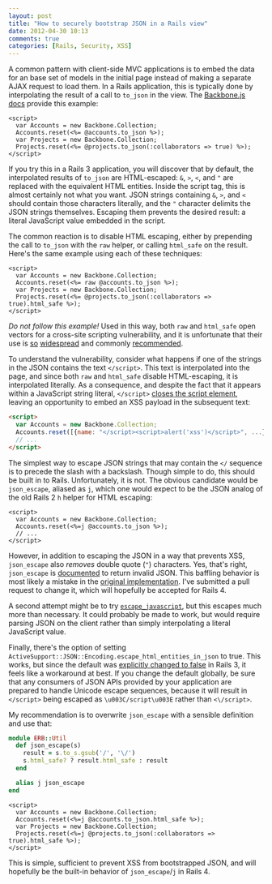```yaml
---
layout: post
title: "How to securely bootstrap JSON in a Rails view"
date: 2012-04-30 10:13
comments: true
categories: [Rails, Security, XSS]
---
```

A common pattern with client-side MVC applications is to embed the data for an
base set of models in the initial page instead of making a separate AJAX request to
load them. In a Rails application, this is typically done by interpolating the
result of a call to `to_json` in the view. The [Backbone.js docs](http://backbonejs.org/#FAQ-bootstrap)
provide this example:

``` erb
<script>
  var Accounts = new Backbone.Collection;
  Accounts.reset(<%= @accounts.to_json %>);
  var Projects = new Backbone.Collection;
  Projects.reset(<%= @projects.to_json(:collaborators => true) %>);
</script>
```

If you try this in a Rails 3 application, you will discover that by default,
the interpolated results of `to_json` are HTML-escaped: `&`, `>`, `<`, and `"`
are replaced with the equivalent HTML entities. Inside the script tag, this is
almost certainly not what you want. JSON strings containing `&`, `>`, and `<`
should contain those characters literally, and the `"` character delimits the
JSON strings themselves. Escaping them prevents the desired result:
a literal JavaScript value embedded in the script.

The common reaction is to disable HTML escaping, either by prepending the call
to `to_json` with the `raw` helper, or calling `html_safe` on the result. Here's
the same example using each of these techniques:

``` erb DO NOT FOLLOW THIS EXAMPLE
<script>
  var Accounts = new Backbone.Collection;
  Accounts.reset(<%= raw @accounts.to_json %>);
  var Projects = new Backbone.Collection;
  Projects.reset(<%= @projects.to_json(:collaborators => true).html_safe %>);
</script>
```

_Do not follow this example!_ Used in this way, both `raw` and `html_safe` open
vectors for a cross-site scripting vulnerability, and it is unfortunate that their
use is [so](https://github.com/search?utf8=%E2%9C%93&q=raw+to_json&repo=&langOverride=&start_value=1&type=Code&language=HTML%2BERB)
[widespread](https://github.com/search?utf8=%E2%9C%93&q=to_json+html_safe&repo=&langOverride=&start_value=1&type=Code&language=HTML%2BERB) and
commonly [recommended](http://stackoverflow.com/a/3758055/52207).

To understand the vulnerability, consider what happens if one of the strings
in the JSON contains the text `</script>`. This text is interpolated
into the page, and since both `raw` and `html_safe` disable HTML-escaping, it
is interpolated literally. As a consequence, and despite the fact that it appears
within a JavaScript string literal, `</script>` [closes the script element](http://mathiasbynens.be/notes/etago),
leaving an opportunity to embed an XSS payload in the subsequent text:

``` html
<script>
  var Accounts = new Backbone.Collection;
  Accounts.reset([{name: "</script><script>alert('xss')</script>", ...}]);
  // ...
</script>
```

The simplest way to escape JSON strings that may contain the `</` sequence
is to precede the slash with a backslash. Though simple to do, this should be built
in to Rails. Unfortunately, it is not. The obvious candidate would be `json_escape`,
aliased as `j`, which one would expect to be the JSON analog of the old Rails 2 `h` helper
for HTML escaping:

``` erb
<script>
  var Accounts = new Backbone.Collection;
  Accounts.reset(<%=j @accounts.to_json %>);
  // ...
</script>
```

However, in addition to escaping the JSON in a way that prevents XSS, `json_escape`
also _removes_ double quote (`"`) characters. Yes, that's right, `json_escape`
is [documented](http://api.rubyonrails.org/classes/ERB/Util.html#method-c-json_escape)
to return invalid JSON. This baffling behavior is most likely a mistake in the
[original implementation](https://github.com/rails/rails/commit/0ff7a2d89fc95dcb0a32ed92aab7156b0778a7ea).
I've submitted a pull request to change it, which will hopefully be accepted for Rails 4.

A second attempt might be to try [`escape_javascript`](http://api.rubyonrails.org/classes/ActionView/Helpers/JavaScriptHelper.html#method-i-escape_javascript),
but this escapes much more than necessary. It could probably be made to work, but would
require parsing JSON on the client rather than simply interpolating a literal JavaScript
value.

Finally, there's the option of setting `ActiveSupport::JSON::Encoding.escape_html_entities_in_json`
to true. This works, but since the default was [explicitly changed to false](https://github.com/rails/rails/commit/6042067c0b20602e72954450e9e8a19dfa8a9f7d)
in Rails 3, it feels like a workaround at best. If you change the default globally, be sure
that any consumers of JSON APIs provided by your application are prepared to handle
Unicode escape sequences, because it will result in `</script>` being escaped as
`\u003C/script\u003E` rather than `<\/script>`.

My recommendation is to overwrite `json_escape` with a sensible definition and use
that:

``` ruby config/initializers/json_escape.rb
module ERB::Util
  def json_escape(s)
    result = s.to_s.gsub('/', '\/')
    s.html_safe? ? result.html_safe : result
  end

  alias j json_escape
end
```

``` erb view.html.erb
<script>
  var Accounts = new Backbone.Collection;
  Accounts.reset(<%=j @accounts.to_json.html_safe %>);
  var Projects = new Backbone.Collection;
  Projects.reset(<%=j @projects.to_json(:collaborators => true).html_safe %>);
</script>
```

This is simple, sufficient to prevent XSS from bootstrapped JSON, and will hopefully
be the built-in behavior of `json_escape`/`j` in Rails 4.
